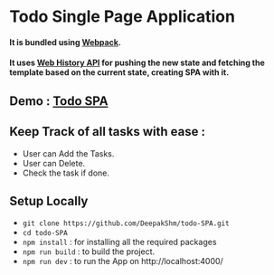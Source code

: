 # Todo Single Page Application

#### It is bundled using [**Webpack**](https://webpack.js.org/). 
#### It uses [**Web History API**](https://developer.mozilla.org/en-US/docs/Web/API/History_API) for pushing the new state and fetching the template based on the current state, creating SPA with it.

## Demo : [Todo SPA](https://deepakshm.github.io/todo-SPA/)


## Keep Track of all tasks with ease :
-   User can Add the Tasks. 
-   User can Delete.
-   Check the task if done.

## Setup Locally
-   `git clone https://github.com/DeepakShm/todo-SPA.git`
-   `cd todo-SPA`
-   `npm install`  : for installing all the required packages
-   `npm run build` : to build the project.
-   `npm run dev` : to run the App on http://localhost:4000/